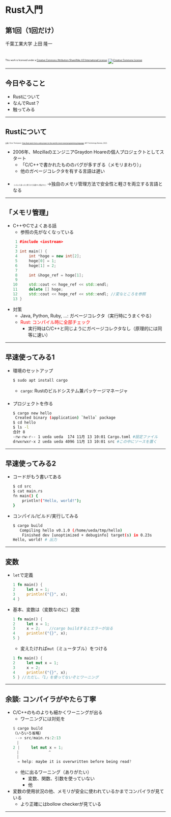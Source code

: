 # <span style="text-transform:none">Rust</span>入門

## 第1回（1回だけ）

千葉工業大学 上田 隆一

<br />

<p style="font-size:50%">
This work is licensed under a <a rel="license" href="http://creativecommons.org/licenses/by-sa/4.0/">Creative Commons Attribution-ShareAlike 4.0 International License</a>.
<a rel="license" href="http://creativecommons.org/licenses/by-sa/4.0/">
<img alt="Creative Commons License" style="border-width:0" src="https://i.creativecommons.org/l/by-sa/4.0/88x31.png" /></a>
</p>

---

## 今日やること

* Rustについて
* なんでRust？
* 触ってみる

---

## <span style="text-transform:none">Rust</span>について

<span style="font-size:35%">出典: Clive Thompson: [How Rust went from a side project to the world’s most-loved programming language](https://www.technologyreview.com/2023/02/14/1067869/rust-worlds-fastest-growing-programming-language/), MIT Technology Review, 2023.</span>

* 2006年、MozillaのエンジニアGraydon Hoareの個人プロジェクトとしてスタート
    * 「C/C++で書かれたもののバグが多すぎる（メモリまわり）」
    * 他のガベージコレクタを有する言語は遅い<br/>　
* <span style="font-size:35%">（いろいろあったと思うけど全部すっ飛ばすと）</span>→独自のメモリ管理方法で安全性と軽さを両立する言語となる

---

## 「メモリ管理」

* C++やCでよくある話
    * 参照の先がなくなっている
    ```cpp
     1 #include <iostream>
     2
     3 int main() {
     4     int *hoge = new int[2];
     5     hoge[0] = 1;
     6     hoge[1] = 2;
     7
     8     int &hoge_ref = hoge[1];
     9
    10     std::cout << hoge_ref << std::endl;
    11     delete [] hoge;
    12     std::cout << hoge_ref << std::endl; //変なところを参照
    13 }
    ```
* 対策
    * Java, Python, Ruby, ...: ガベージコレクタ（実行時にうまくやる） 
    * <span style="color:red">Rust: コンパイル時に全部チェック</span>
        * 実行時はC/C++と同じようにガベージコレクタなし（原理的には同等に速い）

---

## 早速使ってみる1

* 環境のセットアップ
    ```bash
    $ sudo apt install cargo
    ```
    * `cargo`: Rustのビルドシステム兼パッケージマネージャ<br />　
* プロジェクトを作る
    ```bash
    $ cargo new hello
     Created binary (application) `hello` package
    $ cd hello
    $ ls -l
    合計 8
    -rw-rw-r-- 1 ueda ueda  174 11月 13 10:01 Cargo.toml #設定ファイル
    drwxrwxr-x 2 ueda ueda 4096 11月 13 10:01 src #この中にソースを置く
    ```

---

## 早速使ってみる2

* コードがもう書いてある
    ```bash
    $ cd src
    $ cat main.rs
    fn main() {
        println!("Hello, world!");
    }
    ```
* コンパイル/ビルド/実行してみる
    ```bash
    $ cargo build
       Compiling hello v0.1.0 (/home/ueda/tmp/hello)
        Finished dev [unoptimized + debuginfo] target(s) in 0.23s
    Hello, world! # 出力
    ```

---

## 変数

* `let`で定義
   ```rust
   1 fn main() {
   2     let x = 1;
   3     println!("{}", x);
   4 }
   ```
* 基本、変数は（変数なのに）定数
   ```rust
   1 fn main() {
   2     let x = 1;
   3     x = 2;    //cargo buildするとエラーが出る
   4     println!("{}", x);
   5 }
   ```
   * 変えたければ`mut`（ミュータブル）をつける
   ```rust
   1 fn main() {
   2     let mut x = 1;
   3     x = 2; 
   4     println!("{}", x);
   5 } //ただし、「1」を使ってないぞとワーニング
   ```

---

## 余談: コンパイラがやたら丁寧

* C/C++のものよりも細かくワーニングが出る
    * ワーニングには対処を
    ```rust
    $ cargo build
    （いろいろ省略）
     --> src/main.rs:2:13
    　|
    2 |     let mut x = 1;
    　|             ^
    　|  
      = help: maybe it is overwritten before being read?
    ```
    * 他に出るワーニング（ありがたい）
        * 変数、関数、引数を使っていない
        * 他
* 変数の使用状況の他、メモリが安全に使われているかまでコンパイラが見ている
    * より正確にはbollow checkerが見ている

---
